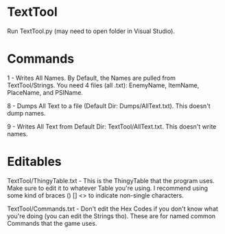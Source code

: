 # TextTool
Run TextTool.py (may need to open folder in Visual Studio).

# Commands
1 - Writes All Names. By Default, the Names are pulled from TextTool/Strings. You need 4 files (all .txt): EnemyName, ItemName, PlaceName, and PSIName.

8 - Dumps All Text to a file (Default Dir: Dumps/AllText.txt). This doesn't dump names.

9 - Writes All Text from Default Dir: TextTool/AllText.txt. This doesn't write names.

# Editables
TextTool/ThingyTable.txt - This is the ThingyTable that the program uses. Make sure to edit it to whatever Table you're using. I recommend using some kind of braces () [] <> to indicate non-single characters.

TextTool/Commands.txt - Don't edit the Hex Codes if you don't know what you're doing (you can edit the Strings tho). These are for named common Commands that the game uses.
